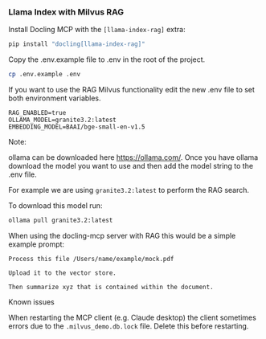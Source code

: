 ### Llama Index with Milvus RAG

Install Docling MCP with the `[llama-index-rag]` extra:

```sh
pip install "docling[llama-index-rag]"
```

Copy the .env.example file to .env in the root of the project.

```sh
cp .env.example .env
```

If you want to use the RAG Milvus functionality edit the new .env file to set both environment variables.

```text
RAG_ENABLED=true
OLLAMA_MODEL=granite3.2:latest
EMBEDDING_MODEL=BAAI/bge-small-en-v1.5
```

Note:

ollama can be downloaded here https://ollama.com/. Once you have ollama download the model you want to use and then add the model string to the .env file.

For example we are using `granite3.2:latest` to perform the RAG search.

To download this model run:

```sh
ollama pull granite3.2:latest
```

When using the docling-mcp server with RAG this would be a simple example prompt:

```prompt
Process this file /Users/name/example/mock.pdf 

Upload it to the vector store. 

Then summarize xyz that is contained within the document.
```

Known issues

When restarting the MCP client (e.g. Claude desktop) the client sometimes errors due to the `.milvus_demo.db.lock` file. Delete this before restarting.
